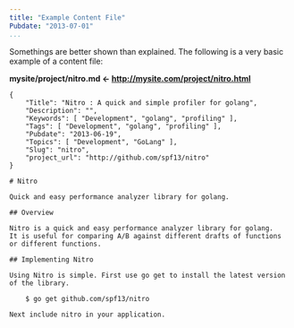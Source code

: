 ```yaml
---
title: "Example Content File"
Pubdate: "2013-07-01"
...
```


Somethings are better shown than explained. The following is a very basic example of a content file:

**mysite/project/nitro.md  <- http://mysite.com/project/nitro.html**

    {
        "Title": "Nitro : A quick and simple profiler for golang",
        "Description": "",
        "Keywords": [ "Development", "golang", "profiling" ],
        "Tags": [ "Development", "golang", "profiling" ],
        "Pubdate": "2013-06-19",
        "Topics": [ "Development", "GoLang" ],
        "Slug": "nitro",
        "project_url": "http://github.com/spf13/nitro"
    }

    # Nitro

    Quick and easy performance analyzer library for golang.

    ## Overview

    Nitro is a quick and easy performance analyzer library for golang.
    It is useful for comparing A/B against different drafts of functions
    or different functions.

    ## Implementing Nitro

    Using Nitro is simple. First use go get to install the latest version
    of the library.

        $ go get github.com/spf13/nitro

    Next include nitro in your application.


